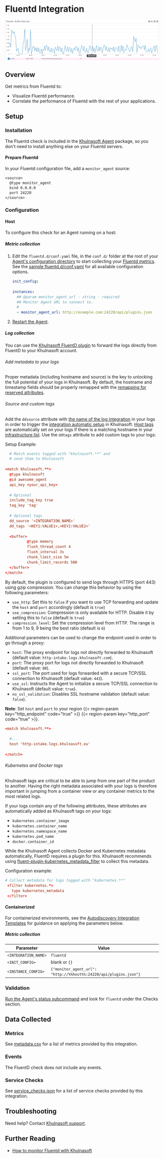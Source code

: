 # Fluentd Integration

![Fluentd Dashboard][1]

## Overview

Get metrics from Fluentd to:

- Visualize Fluentd performance.
- Correlate the performance of Fluentd with the rest of your applications.

## Setup

### Installation

The Fluentd check is included in the [Khulnasoft Agent][2] package, so you don't need to install anything else on your Fluentd servers.

#### Prepare Fluentd

In your Fluentd configuration file, add a `monitor_agent` source:

```text
<source>
  @type monitor_agent
  bind 0.0.0.0
  port 24220
</source>
```

### Configuration

<!-- xxx tabs xxx -->
<!-- xxx tab "Host" xxx -->

#### Host

To configure this check for an Agent running on a host:

##### Metric collection

1. Edit the `fluentd.d/conf.yaml` file, in the `conf.d/` folder at the root of your [Agent's configuration directory][3] to start collecting your [Fluentd metrics](#metrics). See the [sample fluentd.d/conf.yaml][4] for all available configuration options.

   ```yaml
   init_config:

   instances:
     ## @param monitor_agent_url - string - required
     ## Monitor Agent URL to connect to.
     #
     - monitor_agent_url: http://example.com:24220/api/plugins.json
   ```

2. [Restart the Agent][5].

##### Log collection

You can use the [Khulnasoft FluentD plugin][6] to forward the logs directly from FluentD to your Khulnasoft account.

###### Add metadata to your logs

Proper metadata (including hostname and source) is the key to unlocking the full potential of your logs in Khulnasoft. By default, the hostname and timestamp fields should be properly remapped with the [remapping for reserved attributes][7].

###### Source and custom tags

Add the `ddsource` attribute with [the name of the log integration][8] in your logs in order to trigger the [integration automatic setup][9] in Khulnasoft.
[Host tags][10] are automatically set on your logs if there is a matching hostname in your [infrastructure list][11]. Use the `ddtags` attribute to add custom tags to your logs:

Setup Example:

```conf
  # Match events tagged with "khulnasoft.**" and
  # send them to Khulnasoft

<match khulnasoft.**>
  @type khulnasoft
  @id awesome_agent
  api_key <your_api_key>

  # Optional
  include_tag_key true
  tag_key 'tag'

  # Optional tags
  dd_source '<INTEGRATION_NAME>'
  dd_tags '<KEY1:VALUE1>,<KEY2:VALUE2>'

  <buffer>
          @type memory
          flush_thread_count 4
          flush_interval 3s
          chunk_limit_size 5m
          chunk_limit_records 500
  </buffer>
</match>
```

By default, the plugin is configured to send logs through HTTPS (port 443) using gzip compression.
You can change this behavior by using the following parameters:

- `use_http`: Set this to `false` if you want to use TCP forwarding and update the `host` and `port` accordingly (default is `true`)
- `use_compression`: Compression is only available for HTTP. Disable it by setting this to `false` (default is `true`)
- `compression_level`: Set the compression level from HTTP. The range is from 1 to 9, 9 being the best ratio (default is `6`)

Additional parameters can be used to change the endpoint used in order to go through a proxy:

- `host`: The proxy endpoint for logs not directly forwarded to Khulnasoft (default value: `http-intake.logs.khulnasoft.com`).
- `port`: The proxy port for logs not directly forwarded to Khulnasoft (default value: `80`).
- `ssl_port`: The port used for logs forwarded with a secure TCP/SSL connection to Khulnasoft (default value: `443`).
- `use_ssl`: Instructs the Agent to initialize a secure TCP/SSL connection to Khulnasoft (default value: `true`).
- `no_ssl_validation`: Disables SSL hostname validation (default value: `false`).

**Note**: Set `host` and `port` to your region {{< region-param key="http_endpoint" code="true" >}} {{< region-param key="http_port" code="true" >}}.

```conf
<match khulnasoft.**>

  #...
  host 'http-intake.logs.khulnasoft.eu'

</match>
```

###### Kubernetes and Docker tags

Khulnasoft tags are critical to be able to jump from one part of the product to another. Having the right metadata associated with your logs is therefore important in jumping from a container view or any container metrics to the most related logs.

If your logs contain any of the following attributes, these attributes are automatically added as Khulnasoft tags on your logs:

- `kubernetes.container_image`
- `kubernetes.container_name`
- `kubernetes.namespace_name`
- `kubernetes.pod_name`
- `docker.container_id`

While the Khulnasoft Agent collects Docker and Kubernetes metadata automatically, FluentD requires a plugin for this. Khulnasoft recommends using [fluent-plugin-kubernetes_metadata_filter][12] to collect this metadata.

Configuration example:

```conf
# Collect metadata for logs tagged with "kubernetes.**"
 <filter kubernetes.*>
   type kubernetes_metadata
 </filter>
```

<!-- xxz tab xxx -->
<!-- xxx tab "Containerized" xxx -->

#### Containerized

For containerized environments, see the [Autodiscovery Integration Templates][13] for guidance on applying the parameters below.

##### Metric collection

| Parameter            | Value                                                             |
| -------------------- | ----------------------------------------------------------------- |
| `<INTEGRATION_NAME>` | `fluentd`                                                         |
| `<INIT_CONFIG>`      | blank or `{}`                                                     |
| `<INSTANCE_CONFIG>`  | `{"monitor_agent_url": "http://%%host%%:24220/api/plugins.json"}` |

<!-- xxz tab xxx -->
<!-- xxz tabs xxx -->

### Validation

[Run the Agent's status subcommand][14] and look for `fluentd` under the Checks section.

## Data Collected

### Metrics

See [metadata.csv][15] for a list of metrics provided by this integration.

### Events

The FluentD check does not include any events.

### Service Checks

See [service_checks.json][16] for a list of service checks provided by this integration.

## Troubleshooting

Need help? Contact [Khulnasoft support][17].

## Further Reading

- [How to monitor Fluentd with Khulnasoft][18]

[1]: https://raw.githubusercontent.com/KhulnaSoft/integrations-core/master/fluentd/images/snapshot-fluentd.png
[2]: https://app.khulnasoft.com/account/settings/agent/latest
[3]: https://docs.khulnasoft.com/agent/guide/agent-configuration-files/#agent-configuration-directory
[4]: https://github.com/KhulnaSoft/integrations-core/blob/master/fluentd/khulnasoft_checks/fluentd/data/conf.yaml.example
[5]: https://docs.khulnasoft.com/agent/guide/agent-commands/#start-stop-and-restart-the-agent
[6]: https://github.com/KhulnaSoft/fluent-plugin-khulnasoft
[7]: https://docs.khulnasoft.com/logs/processing/#edit-reserved-attributes
[8]: https://docs.khulnasoft.com/integrations/#cat-log-collection
[9]: https://docs.khulnasoft.com/logs/processing/#integration-pipelines
[10]: https://docs.khulnasoft.com/getting_started/tagging/assigning_tags/
[11]: https://app.khulnasoft.com/infrastructure
[12]: https://github.com/fabric8io/fluent-plugin-kubernetes_metadata_filter
[13]: https://docs.khulnasoft.com/agent/kubernetes/integrations/
[14]: https://docs.khulnasoft.com/agent/guide/agent-commands/#agent-status-and-information
[15]: https://github.com/KhulnaSoft/integrations-core/blob/master/fluentd/metadata.csv
[16]: https://github.com/KhulnaSoft/integrations-core/blob/master/fluentd/assets/service_checks.json
[17]: https://docs.khulnasoft.com/help/
[18]: https://www.khulnasoft.com/blog/monitor-fluentd-khulnasoft
